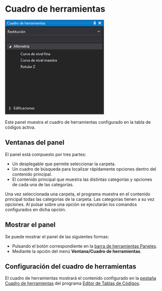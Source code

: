 # Cuadro de herramientas

![Panel Cuadro de herramientas](../../../../.gitbook/assets/panelcuadroherramientas.png)

Este panel muestra el cuadro de herramientas configurado en la tabla de códigos activa.

## Ventanas del panel

El panel está compuesto por tres partes:

* Un desplegable que permite seleccionar la carpeta.
* Un cuadro de búsqueda para localizar rápidamente opciones dentro del contenido principal.
* El contenido principal que muestra las distintas categorías y opciones de cada una de las categorías.

Una vez seleccionada una carpeta, el programa muestra en el contenido principal todas las categorías de la carpeta. Las categorías tienen a su vez opciones. Al pulsar sobre una opción se ejecutarán los comandos configurados en dicha opción.

## Mostrar el panel

Se puede mostrar el panel de las siguientes formas:

* Pulsando el botón correspondiente en la [barra de herramientas Paneles](../barras-de-herramientas/paneles.md).
* Mediante la opción del menú **Ventana/Cuadro de herramientas**.

## Configuración del cuadro de herramientas

El cuadro de herramientas mostrará el contenido configurado en la [pestaña Cuadro de herramientas](../../editor-de-tablas-de-codigos/pestanas/cuadro-de-herramientas.md) del programa [Editor de Tablas de Códigos](../../editor-de-tablas-de-codigos/).

